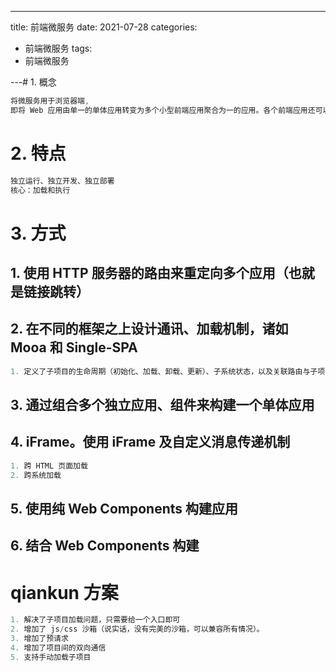 ---

title: 前端微服务
date: 2021-07-28
categories:

- 前端微服务
  tags:
- 前端微服务

---# 1. 概念

```js
将微服务用于浏览器端,
即将 Web 应用由单一的单体应用转变为多个小型前端应用聚合为一的应用。各个前端应用还可以独立运行、独立开发、独立部署。
```

# 2. 特点

```js
独立运行、独立开发、独立部署
核心：加载和执行
```

# 3. 方式

## 1. 使用 HTTP 服务器的路由来重定向多个应用（也就是链接跳转）

## 2. 在不同的框架之上设计通讯、加载机制，诸如 Mooa 和 Single-SPA

```js
1. 定义了子项目的生命周期（初始化、加载、卸载、更新）、子系统状态，以及关联路由与子项目的加载/卸载时机，错误捕获等
```

## 3. 通过组合多个独立应用、组件来构建一个单体应用

## 4. iFrame。使用 iFrame 及自定义消息传递机制

```js
1. 跨 HTML 页面加载
2. 跨系统加载
```

## 5. 使用纯 Web Components 构建应用

## 6. 结合 Web Components 构建

# qiankun 方案

```js
1. 解决了子项目加载问题，只需要给一个入口即可
2. 增加了 js/css 沙箱（说实话，没有完美的沙箱，可以兼容所有情况）。
3. 增加了预请求
4. 增加了项目间的双向通信
5. 支持手动加载子项目
```
